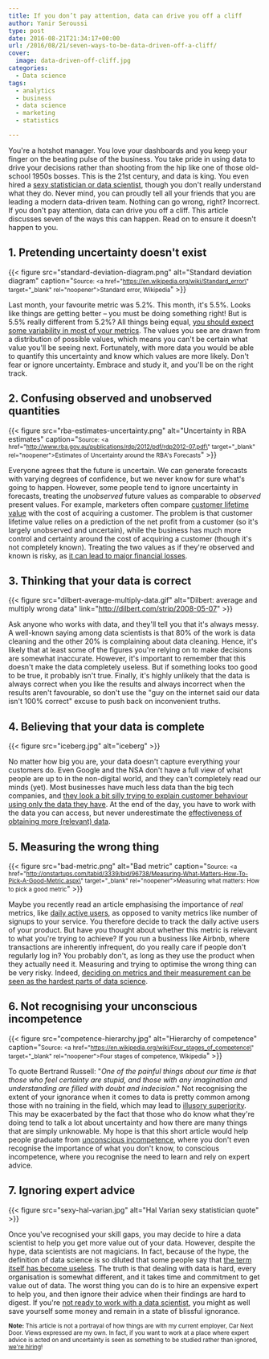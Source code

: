 ```yaml
---
title: If you don’t pay attention, data can drive you off a cliff
author: Yanir Seroussi
type: post
date: 2016-08-21T21:34:17+00:00
url: /2016/08/21/seven-ways-to-be-data-driven-off-a-cliff/
cover:
  image: data-driven-off-cliff.jpg
categories:
  - Data science
tags:
  - analytics
  - business
  - data science
  - marketing
  - statistics

---
```

You're a hotshot manager. You love your dashboards and you keep your finger on the beating pulse of the business. You take pride in using data to drive your decisions rather than shooting from the hip like one of those old-school 1950s bosses. This is the 21st century, and data is king. You even hired a <a href="https://hbr.org/2012/10/data-scientist-the-sexiest-job-of-the-21st-century" target="_blank" rel="noopener">sexy statistician or data scientist</a>, though you don't really understand what they do. Never mind, you can proudly tell all your friends that you are leading a modern data-driven team. Nothing can go wrong, right? Incorrect. If you don't pay attention, data can drive you off a cliff. This article discusses seven of the ways this can happen. Read on to ensure it doesn't happen to you.

## 1. Pretending uncertainty doesn't exist

{{< figure src="standard-deviation-diagram.png" alt="Standard deviation diagram" caption="<small>Source: <a href=\"https://en.wikipedia.org/wiki/Standard_error\" target=\"_blank\" rel=\"noopener\">Standard error, Wikipedia</a></small>" >}}

Last month, your favourite metric was 5.2%. This month, it's 5.5%. Looks like things are getting better &ndash; you must be doing something right! But is 5.5% really different from 5.2%? All things being equal, <a href="https://www.linkedin.com/pulse/how-identify-your-marketing-lies-start-telling-truth-tiberio-caetano" target="_blank" rel="noopener">you should expect some variability in most of your metrics</a>. The values you see are drawn from a distribution of possible values, which means you can't be certain what value you'll be seeing next. Fortunately, with more data you would be able to quantify this uncertainty and know which values are more likely. Don't fear or ignore uncertainty. Embrace and study it, and you'll be on the right track.

## 2. Confusing observed and unobserved quantities

{{< figure src="rba-estimates-uncertainty.png" alt="Uncertainty in RBA estimates" caption="<small>Source: <a href=\"http://www.rba.gov.au/publications/rdp/2012/pdf/rdp2012-07.pdf\" target=\"_blank\" rel=\"noopener\">Estimates of Uncertainty around the RBA's Forecasts</a></small>" >}}

Everyone agrees that the future is uncertain. We can generate forecasts with varying degrees of confidence, but we never know for sure what's going to happen. However, some people tend to ignore uncertainty in forecasts, treating the _unobserved_ future values as comparable to _observed_ present values. For example, marketers often compare <a href="https://en.wikipedia.org/wiki/Customer_lifetime_value" target="_blank" rel="noopener">customer lifetime value</a> with the cost of acquiring a customer. The problem is that customer lifetime value relies on a prediction of the net profit from a customer (so it's largely unobserved and uncertain), while the business has much more control and certainty around the cost of acquiring a customer (though it's not completely known). Treating the two values as if they're observed and known is risky, as <a href="http://blog.custora.com/2012/02/how-bayesian-probability-models-can-make-clv-predictions-12x-more-accurate/" target="_blank" rel="noopener">it can lead to major financial losses</a>.

## 3. Thinking that your data is correct

{{< figure src="dilbert-average-multiply-data.gif" alt="Dilbert: average and multiply wrong data" link="http://dilbert.com/strip/2008-05-07" >}}

Ask anyone who works with data, and they'll tell you that it's always messy. A well-known saying among data scientists is that 80% of the work is data cleaning and the other 20% is complaining about data cleaning. Hence, it's likely that at least some of the figures you're relying on to make decisions are somewhat inaccurate. However, it's important to remember that this doesn't make the data completely useless. But if something looks too good to be true, it probably isn't true. Finally, it's highly unlikely that the data is always correct when you like the results and always incorrect when the results aren't favourable, so don't use the "guy on the internet said our data isn't 100% correct" excuse to push back on inconvenient truths.

## 4. Believing that your data is complete

{{< figure src="iceberg.jpg" alt="iceberg" >}}

No matter how big you are, your data doesn't capture everything your customers do. Even Google and the NSA don't have a full view of what people are up to in the non-digital world, and they can't completely read our minds (yet). Most businesses have much less data than the big tech companies, and [they look a bit silly trying to explain customer behaviour using only the data they have][4]. At the end of the day, you have to work with the data you can access, but never underestimate the <a href="http://static.googleusercontent.com/media/research.google.com/en//pubs/archive/35179.pdf" target="_blank" rel="noopener">effectiveness of obtaining more (relevant) data</a>.

## 5. Measuring the wrong thing

{{< figure src="bad-metric.png" alt="Bad metric" caption="<small>Source: <a href=\"http://onstartups.com/tabid/3339/bid/96738/Measuring-What-Matters-How-To-Pick-A-Good-Metric.aspx\" target=\"_blank\" rel=\"noopener\">Measuring what matters: How to pick a good metric</a></small>" >}}

Maybe you recently read an article emphasising the importance of _real_ metrics, like <a href="https://blog.innertrends.com/active-users-2/" target="_blank" rel="nofollow noopener">daily active users</a>, as opposed to vanity metrics like number of signups to your service. You therefore decide to track the daily active users of your product. But have you thought about whether this metric is relevant to what you're trying to achieve? If you run a business like Airbnb, where transactions are inherently infrequent, do you really care if people don't regularly log in? You probably don't, as long as they use the product when they actually need it. Measuring and trying to optimise the wrong thing can be very risky. Indeed, [deciding on metrics and their measurement can be seen as the hardest parts of data science][6].

## 6. Not recognising your unconscious incompetence

{{< figure src="competence-hierarchy.jpg" alt="Hierarchy of competence" caption="<small>Source: <a href=\"https://en.wikipedia.org/wiki/Four_stages_of_competence\" target=\"_blank\" rel=\"noopener\">Four stages of competence, Wikipedia</a></small>" >}}

To quote Bertrand Russell: "_One of the painful things about our time is that those who feel certainty are stupid, and those with any imagination and understanding are filled with doubt and indecision_." Not recognising the extent of your ignorance when it comes to data is pretty common among those with no training in the field, which may lead to <a href="https://en.wikipedia.org/wiki/Illusory_superiority" target="_blank" rel="noopener">illusory superiority</a>. This may be exacerbated by the fact that those who do know what they're doing tend to talk a lot about uncertainty and how there are many things that are simply unknowable. My hope is that this short article would help people graduate from <a href="https://en.wikipedia.org/wiki/Four_stages_of_competence" target="_blank" rel="noopener">unconscious incompetence</a>, where you don't even recognise the importance of what you don't know, to conscious incompetence, where you recognise the need to learn and rely on expert advice.

## 7. Ignoring expert advice

{{< figure src="sexy-hal-varian.jpg" alt="Hal Varian sexy statistician quote" >}}

Once you've recognised your skill gaps, you may decide to hire a data scientist to help you get more value out of your data. However, despite the hype, data scientists are not magicians. In fact, because of the hype, the definition of data science is so diluted that some people say that [the term itself has become useless][9]. The truth is that dealing with data is hard, every organisation is somewhat different, and it takes time and commitment to get value out of data. The worst thing you can do is to hire an expensive expert to help you, and then ignore their advice when their findings are hard to digest. If you're [not ready to work with a data scientist][10], you might as well save yourself some money and remain in a state of blissful ignorance.

<small><b>Note:</b> This article is not a portrayal of how things are with my current employer, Car Next Door. Views expressed are my own. In fact, if you want to work at a place where expert advice is acted on and uncertainty is seen as something to be studied rather than ignored, <a href="https://www.carnextdoor.com.au/careers" target="_blank" rel="noopener">we're hiring</a>!</small>

 [4]: http://yanirseroussi.com/2015/12/08/this-holiday-season-give-me-real-insights/
 [6]: https://yanirseroussi.com/2015/11/23/the-hardest-parts-of-data-science/
 [9]: http://yanirseroussi.com/2016/08/04/is-data-scientist-a-useless-job-title/
 [10]: http://yanirseroussi.com/2015/08/24/you-dont-need-a-data-scientist-yet/
